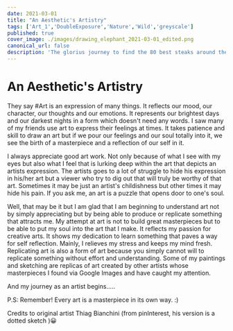 ```yaml
---
date: 2021-03-01
title: "An Aesthetic's Artistry"
tags: ['Art_1','DoubleExposure','Nature','Wild','greyscale']
published: true
cover_image: ./images/drawing_elephant_2021-03-01_edited.png
canonical_url: false
description: 'The glorius journey to find the 80 best steaks around the world. Find out more about our travel, the steaks we feast and other useful tips for grill enthusiasts'
---
```

# An Aesthetic's Artistry

They say #Art is an expression of many things. It reflects our mood, our character, our thoughts and our emotions. It represents our brightest days and our darkest nights in a form which doesn't need any words. I saw many of my friends use art to express their feelings at times. It takes patience and skill to draw an art but if we pour our feelings and our soul totally into it, we see the birth of a masterpiece and a reflection of our self in it. 

I always appreciate good art work. Not only because of what I see with my eyes but also what I feel that is lurking deep within the art that depicts an artists expression. The artists goes to a lot of struggle to hide his expression in his/her art but a viewer who try to dig out that will truly be worthy of that art. Sometimes it may be just an artist's childishness but other times it may hide his pain. If you ask me, an art is a puzzle that opens door to one's soul. 

Well, that may be it but I am glad that I am beginning to understand art not by simply appreciating but by being able to produce or replicate something that attracts me. My attempt at art is not to build great masterpieces but to be able to put my soul into the art that I make. It reflects my passion for creative arts. It shows my dedication to learn something that paves a way for self reflection. Mainly, I relieves my stress and keeps my mind fresh. Replicating art is also a form of art because you simply cannot will to replicate something without effort and understanding. Some of my paintings and sketching are replicas of art created by other artists whose masterpieces I found via Google Images and have caught my attention. 

And my journey as an artist begins.....

P.S: Remember! Every art is a masterpiece in its own way. :) 

Credits to original artist Thiag Bianchini (from pinInterest,  his version is a dotted sketch )😀

